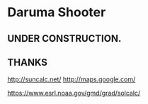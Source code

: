 # Daruma Shooter

## UNDER CONSTRUCTION.

## THANKS
http://suncalc.net/
http://maps.google.com/

https://www.esrl.noaa.gov/gmd/grad/solcalc/